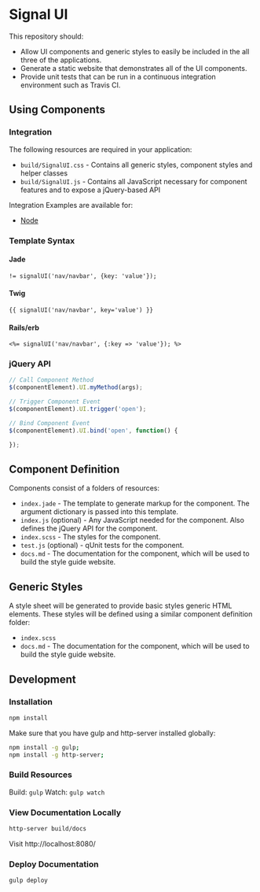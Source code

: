 Signal UI
=========

This repository should:

- Allow UI components and generic styles to easily be included in the all three of the applications.
- Generate a static website that demonstrates all of the UI components.
- Provide unit tests that can be run in a continuous integration environment such as Travis CI.

Using Components
----------------

### Integration

The following resources are required in your application:

- `build/SignalUI.css` - Contains all generic styles, component styles and helper classes
- `build/SignalUI.js` - Contains all JavaScript necessary for component features and to expose a jQuery-based API

Integration Examples are available for:

- [Node](./examples/node)


### Template Syntax

#### Jade

```Jade
!= signalUI('nav/navbar', {key: 'value'});
```

#### Twig

```Twig
{{ signalUI('nav/navbar', key='value') }}
```

#### Rails/erb

```erb
<%= signalUI('nav/navbar', {:key => 'value'}); %>
```

### jQuery API

```javascript
// Call Component Method
$(componentElement).UI.myMethod(args);

// Trigger Component Event
$(componentElement).UI.trigger('open');

// Bind Component Event
$(componentElement).UI.bind('open', function() {

});
```

Component Definition
--------------------

Components consist of a folders of resources:

- `index.jade`  - The template to generate markup for the component. The argument dictionary is passed into this template.
- `index.js` (optional) - Any JavaScript needed for the component. Also defines the jQuery API for the component.
- `index.scss` - The styles for the component.
- `test.js` (optional) - qUnit tests for the component.
- `docs.md` - The documentation for the component, which will be used to build the style guide website.

Generic Styles
--------------

A style sheet will be generated to provide basic styles generic HTML elements.  These styles will be defined using a similar component definition folder:

- `index.scss`
- `docs.md` - The documentation for the component, which will be used to build the style guide website.

Development
-----------

### Installation

```bash
npm install
```

Make sure that you have gulp and http-server installed globally:

```bash
npm install -g gulp;
npm install -g http-server;
```

### Build Resources

Build: `gulp`
Watch: `gulp watch`

### View Documentation Locally

```bash
http-server build/docs
```

Visit http://localhost:8080/

### Deploy Documentation

```bash
gulp deploy
```
